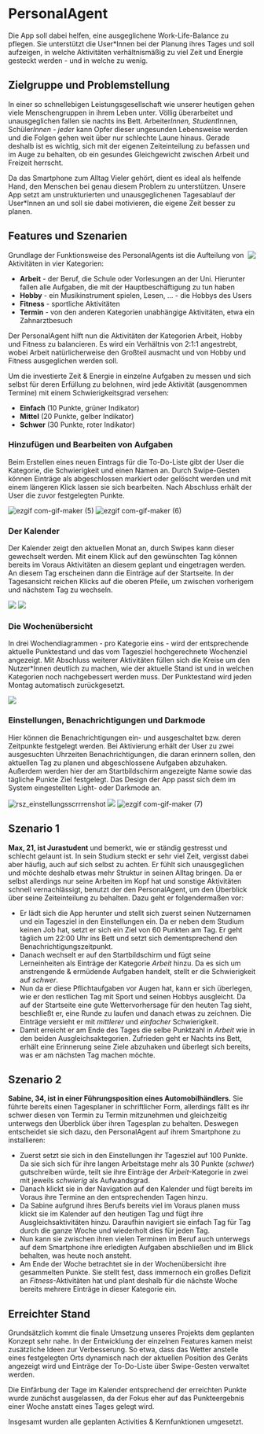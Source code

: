 # PersonalAgent

Die App soll dabei helfen, eine ausgeglichene Work-Life-Balance zu pflegen. Sie unterstützt die User*Innen bei der Planung ihres Tages und soll aufzeigen, in welche Aktivitäten verhältnismäßig zu viel Zeit und Energie gesteckt werden - und in welche zu wenig.

## Zielgruppe und Problemstellung

In einer so schnellebigen Leistungsgesellschaft wie unserer heutigen gehen viele Menschengruppen in ihrem Leben unter. Völlig überarbeitet und unausgeglichen fallen sie nachts ins Bett. Arbeiter*Innen, Student*Innen, Schüler*Innen - jede*r kann Opfer dieser ungesunden Lebensweise werden und die Folgen gehen weit über nur schlechte Laune hinaus. Gerade deshalb ist es wichtig, sich mit der eigenen Zeiteinteilung zu befassen und im Auge zu behalten, ob ein gesundes Gleichgewicht zwischen Arbeit und Freizeit herrscht.

Da das Smartphone zum Alltag Vieler gehört, dient es ideal als helfende Hand, den Menschen bei genau diesem Problem zu unterstützen. Unsere App setzt am unstrukturierten und unausgeglichenen Tagesablauf der User*Innen an und soll sie dabei motivieren, die eigene Zeit besser zu planen.

## Features und Szenarien
<img src="https://user-images.githubusercontent.com/79211586/134600801-087842ef-bb94-4d30-b5a7-7d40b9b1556e.png" align="right">

Grundlage der Funktionsweise des PersonalAgents ist die Aufteilung von Aktivitäten in vier Kategorien:

* **Arbeit** - der Beruf, die Schule oder Vorlesungen an der Uni. Hierunter fallen alle Aufgaben, die mit der Hauptbeschäftigung zu tun haben
* **Hobby** - ein Musikinstrument spielen, Lesen, ... - die Hobbys des Users
* **Fitness** - sportliche Aktivitäten
* **Termin** - von den anderen Kategorien unabhängige Aktivitäten, etwa ein Zahnarztbesuch

Der PersonalAgent hilft nun die Aktivitäten der Kategorien Arbeit, Hobby und Fitness zu balancieren. Es wird ein Verhältnis von 2:1:1 angestrebt, wobei Arbeit natürlicherweise den Großteil ausmacht und von Hobby und Fitness ausgeglichen werden soll. 

Um die investierte Zeit & Energie in einzelne Aufgaben zu messen und sich selbst für deren Erfüllung zu belohnen, wird jede Aktivität (ausgenommen Termine) mit einem Schwierigkeitsgrad versehen:

* **Einfach** (10 Punkte, grüner Indikator)
* **Mittel** (20 Punkte, gelber Indikator)
* **Schwer** (30 Punkte, roter Indikator)

### Hinzufügen und Bearbeiten von Aufgaben
Beim Erstellen eines neuen Eintrags für die To-Do-Liste gibt der User die Kategorie, die Schwierigkeit und einen Namen an. Durch Swipe-Gesten können Einträge als abgeschlossen markiert oder gelöscht werden und mit einem längeren Klick lassen sie sich bearbeiten. Nach Abschluss erhält der User die zuvor festgelegten Punkte.


![ezgif com-gif-maker (5)](https://user-images.githubusercontent.com/79211586/134604843-e2736565-78d4-4f29-8a1f-3c7635e26fa7.gif) ![ezgif com-gif-maker (6)](https://user-images.githubusercontent.com/79211586/134605593-589a3b5e-75a0-4efd-87ff-2229114b44a4.gif)

### Der Kalender

Der Kalender zeigt den aktuellen Monat an, durch Swipes kann dieser gewechselt werden. Mit einem Klick auf den gewünschten Tag können bereits im Voraus Aktivitäten an diesem geplant und eingetragen werden. An diesem Tag erscheinen dann die Einträge auf der Startseite.
In der Tagesansicht reichen Klicks auf die oberen Pfeile, um zwischen vorherigem und nächstem Tag zu wechseln.

<img src="https://user-images.githubusercontent.com/79211586/134606635-b2f6218e-2e7a-4379-844e-225a90a3284f.png"> <img src="https://user-images.githubusercontent.com/79211586/134606640-205b6dc5-f452-43ea-8310-ae93a232ee1e.png">

### Die Wochenübersicht

In drei Wochendiagrammen - pro Kategorie eins - wird der entsprechende aktuelle Punktestand und das vom Tagesziel hochgerechnete Wochenziel angezeigt. Mit Abschluss weiterer Aktivitäten füllen sich die Kreise um den Nutzer*Innen deutlich zu machen, wie der aktuelle Stand ist und in welchen Kategorien noch nachgebessert werden muss. Der Punktestand wird jeden Montag automatisch zurückgesetzt.

<img src="https://user-images.githubusercontent.com/79211586/134607625-0e0e75c3-e46b-47a6-8e77-1be8a19638b9.png">


### Einstellungen, Benachrichtigungen und Darkmode
Hier können die Benachrichtigungen ein- und ausgeschaltet bzw. deren Zeitpunkte festgelegt werden. Bei Aktivierung erhält der User zu zwei ausgesuchten Uhrzeiten Benachrichtigungen, die daran erinnern sollen, den aktuellen Tag zu planen und abgeschlossene Aufgaben abzuhaken. Außerdem werden hier der am Startbildschirm angezeigte Name sowie das tägliche Punkte Ziel festgelegt. Das Design der App passt sich dem im System eingestellten Light- oder Darkmode an.

![rsz_einstellungsscrrrenshot](https://user-images.githubusercontent.com/79211586/134966460-f3c94472-1222-4009-9cec-5783f4a04860.png) <img src="https://user-images.githubusercontent.com/79211586/134970759-9cb53f45-a4fa-4304-abcd-7a906440cb58.png"> ![ezgif com-gif-maker (7)](https://user-images.githubusercontent.com/79211586/134971875-ea3c8cce-a3b5-4824-a199-e7df03caa1cc.gif)


## Szenario 1
**Max, 21, ist Jurastudent** und bemerkt, wie er ständig gestresst und schlecht gelaunt ist. In sein Studium steckt er sehr viel Zeit, vergisst dabei aber häufig, auch auf sich selbst zu achten. Er fühlt sich unausgeglichen und möchte deshalb etwas mehr Struktur in seinen Alltag bringen. Da er selbst allerdings nur seine Arbeiten im Kopf hat und sonstige Aktivitäten schnell vernachlässigt, benutzt der den PersonalAgent, um den Überblick über seine Zeiteinteilung zu behalten. Dazu geht er folgendermaßen vor:

* Er lädt sich die App herunter und stellt sich zuerst seinen Nutzernamen und ein Tagesziel in den Einstellungen ein. Da er neben dem Studium keinen Job hat, setzt er sich ein Ziel von 60 Punkten am Tag. Er geht täglich um 22:00 Uhr ins Bett und setzt sich dementsprechend den Benachrichtigungszeitpunkt.
* Danach wechselt er auf den Startbildschirm und fügt seine Lerneinheiten als Einträge der Kategorie _Arbeit_ hinzu. Da es sich um anstrengende & ermüdende Aufgaben handelt, stellt er die Schwierigkeit auf _schwer_.
* Nun da er diese Pflichtaufgaben vor Augen hat, kann er sich überlegen, wie er den restlichen Tag mit Sport und seinen Hobbys ausgleicht. Da auf der Startseite eine gute Wettervorhersage für den heuten Tag sieht, beschließt er, eine Runde zu laufen und danach etwas zu zeichnen. Die Einträge versieht er mit _mittlerer_ und _einfacher_ Schwierigkeit. 
* Damit erreicht er am Ende des Tages die selbe Punktzahl in _Arbeit_ wie in den beiden Ausgleichsaktegorien. Zufrieden geht er Nachts ins Bett, erhält eine Erinnerung seine Ziele abzuhaken und überlegt sich bereits, was er am nächsten Tag machen möchte.

## Szenario 2
**Sabine, 34, ist in einer Führungsposition eines Automobilhändlers.** Sie führte bereits einen Tagesplaner in schriftlicher Form, allerdings fällt es ihr schwer diesen von Termin zu Termin mitzunehmen und gleichzeitig unterwegs den Überblick über ihren Tagesplan zu behalten. Deswegen entscheidet sie sich dazu, den PersonalAgent auf ihrem Smartphone zu installieren:

* Zuerst setzt sie sich in den Einstellungen ihr Tagesziel auf 100 Punkte. Da sie sich sich für ihre langen Arbeitstage mehr als 30 Punkte (_schwer_) gutschreiben würde, teilt sie ihre Einträge der _Arbeit_-Kategorie in zwei mit jeweils _schwierig_ als Aufwandsgrad.
* Danach klickt sie in der Navigation auf den Kalender und fügt bereits im Voraus ihre Termine an den entsprechenden Tagen hinzu.
* Da Sabine aufgrund ihres Berufs bereits viel im Voraus planen muss klickt sie im Kalender auf den heutigen Tag und fügt ihre Ausgleichsaktivitäten hinzu. Daraufhin navigiert sie einfach Tag für Tag durch die ganze Woche und wiederholt dies für jeden Tag.
* Nun kann sie zwischen ihren vielen Terminen im Beruf auch unterwegs auf dem Smartphone ihre erledigten Aufgaben abschließen und im Blick behalten, was heute noch ansteht.
* Am Ende der Woche betrachtet sie in der Wochenübersicht ihre gesammelten Punkte. Sie stellt fest, dass immernoch ein großes Defizit an _Fitness_-Aktivitäten hat und plant deshalb für die nächste Woche bereits mehrere Einträge in dieser Kategorie ein.


## Erreichter Stand

Grundsätzlich kommt die finale Umsetzung unseres Projekts dem geplanten Konzept sehr nahe. In der Entwicklung der einzelnen Features kamen meist zusätzliche Ideen zur Verbesserung. So etwa, dass das Wetter anstelle eines festgelegten Orts dynamisch nach der aktuellen Position des Geräts angezeigt wird und Einträge der To-Do-Liste über Swipe-Gesten verwaltet werden.

Die Einfärbung der Tage im Kalender entsprechend der erreichten Punkte wurde zunächst ausgelassen, da der Fokus eher auf das Punkteergebnis einer Woche anstatt eines Tages gelegt wird.

Insgesamt wurden alle geplanten Activities & Kernfunktionen umgesetzt.
